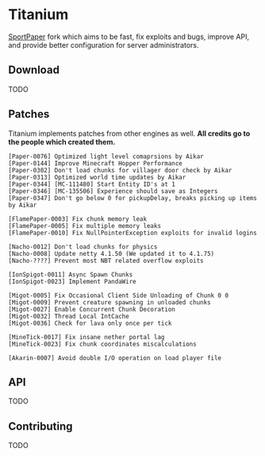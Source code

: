 # Titanium

[SportPaper](https://github.com/Electroid/SportPaper) fork which aims to be fast, fix exploits and bugs, improve API, and provide better configuration for server administrators. 

## Download

TODO

## Patches

Titanium implements patches from other engines as well. **All credits go to the people which created them.**
```
[Paper-0076] Optimized light level comaprsions by Aikar
[Paper-0144] Improve Minecraft Hopper Performance
[Paper-0302] Don't load chunks for villager door check by Aikar
[Paper-0313] Optimized world time updates by Aikar
[Paper-0344] [MC-111480] Start Entity ID's at 1
[Paper-0346] [MC-135506] Experience should save as Integers
[Paper-0347] Don't go below 0 for pickupDelay, breaks picking up items by Aikar

[FlamePaper-0003] Fix chunk memory leak
[FlamePaper-0005] Fix multiple memory leaks
[FlamePaper-0010] Fix NullPointerException exploits for invalid logins

[Nacho-0012] Don't load chunks for physics
[Nacho-0008] Update netty 4.1.50 (We updated it to 4.1.75)
[Nacho-????] Prevent most NBT related overflow exploits

[IonSpigot-0011] Async Spawn Chunks
[IonSpigot-0023] Implement PandaWire

[Migot-0005] Fix Occasional Client Side Unloading of Chunk 0 0
[Migot-0009] Prevent creature spawning in unloaded chunks
[Migot-0027] Enable Concurrent Chunk Decoration
[Migot-0032] Thread Local IntCache
[Migot-0036] Check for lava only once per tick

[MineTick-0017] Fix insane nether portal lag
[MineTick-0023] Fix chunk coordinates miscalculations

[Akarin-0007] Avoid double I/O operation on load player file
```

## API

TODO

## Contributing

TODO